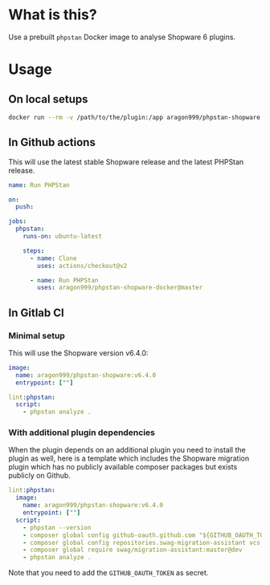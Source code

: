 # What is this?

Use a prebuilt `phpstan` Docker image to analyse Shopware 6 plugins.

# Usage

## On local setups

```bash
docker run --rm -v /path/to/the/plugin:/app aragon999/phpstan-shopware:v6.4.0 analyze --level 5 .
```

## In Github actions

This will use the latest stable Shopware release and the latest PHPStan release.
```yaml
name: Run PHPStan

on:
  push:

jobs:
  phpstan:
    runs-on: ubuntu-latest

    steps:
      - name: Clone
        uses: actions/checkout@v2

      - name: Run PHPStan
        uses: aragon999/phpstan-shopware-docker@master
```
## In Gitlab CI

### Minimal setup

This will use the Shopware version v6.4.0:
```yaml
image:
  name: aragon999/phpstan-shopware:v6.4.0
  entrypoint: [""]

lint:phpstan:
  script:
    - phpstan analyze .
```

### With additional plugin dependencies

When the plugin depends on an additional plugin you need to install the plugin as well, here is a template which includes the Shopware migration plugin which has no publicly available composer packages but exists publicly on Github.

```yaml
lint:phpstan:
  image:
    name: aragon999/phpstan-shopware:v6.4.0
    entrypoint: [""]
  script:
    - phpstan --version
    - composer global config github-oauth.github.com "${GITHUB_OAUTH_TOKEN}"
    - composer global config repositories.swag-migration-assistant vcs https://github.com/shopware/SwagMigrationAssistant.git
    - composer global require swag/migration-assistant:master@dev
    - phpstan analyze .
```

Note that you need to add the `GITHUB_OAUTH_TOKEN` as secret.
